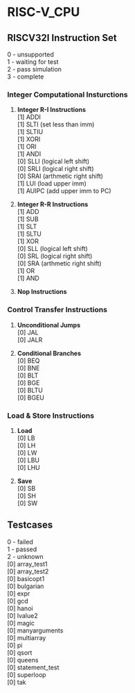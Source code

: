 # RISC-V_CPU

## RISCV32I Instruction Set 
0 - unsupported  
1 - waiting for test  
2 - pass simulation  
3 - complete  

### Integer Computational Insturctions
1. **Integer R-I Instructions**   
    [1] ADDI  
    [1] SLTI	(set less than imm)  
    [1] SLTIU  
    [1] XORI  
    [1] ORI  
    [1] ANDI  
    [0] SLLI	(logical left shift)  
    [0] SRLI	(logical right shift)  
    [0] SRAI	(arthmetic right shift)  
    [1] LUI	    (load upper imm)  
    [1] AUIPC	(add  upper imm to PC)

2. **Integer R-R Instructions**  
    [1] ADD  
    [1] SUB  
    [1] SLT  
    [1] SLTU  
    [1] XOR  
    [0] SLL	(logical left shift)  
    [0] SRL (logical right shift)  
    [0] SRA	(arthmetic right shift)  
    [1] OR  
    [1] AND

3. **Nop Instructions**

### Control Transfer Instructions
1. **Unconditional Jumps**  
    [0] JAL  
  	[0] JALR  

2. **Conditional Branches**  
	[0] BEQ  
	[0] BNE  
	[0] BLT  
	[0] BGE  
	[0] BLTU  
	[0] BGEU  

### Load & Store Instructions
1. **Load**  
	[0] LB  
	[0] LH  
	[0] LW  
	[0] LBU  
	[0] LHU  
	
2. **Save**  
	[0] SB  
	[0] SH  
	[0] SW  

## Testcases
0 - failed  
1 - passed  
2 - unknown  
[0] array_test1  
[0] array_test2  
[0] basicopt1  
[0] bulgarian  
[0] expr  
[0] gcd  
[0] hanoi  
[0] lvalue2  
[0] magic  
[0] manyarguments  
[0] multiarray  
[0] pi  
[0] qsort  
[0] queens  
[0] statement_test  
[0] superloop  
[0] tak